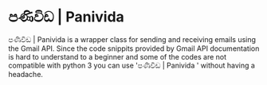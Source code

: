 # පණිවිඩ | Panivida

පණිවිඩ | Panivida is a  wrapper class for  sending and  receiving emails using the Gmail API. Since the code snippits provided by Gmail API documentation is hard to understand to a beginner and some of the codes are not compatible with python 3 you can use 'පණිවිඩ | Panivida ' without having a headache. 